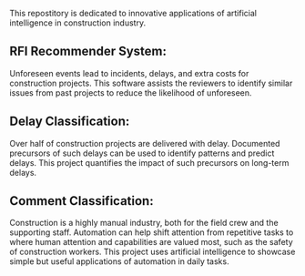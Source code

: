 
This repostitory is dedicated to innovative applications of artificial intelligence in construction industry.


## RFI Recommender System: 
Unforeseen events lead to incidents, delays, and extra costs for construction projects. This software assists the reviewers to identify similar issues from past projects to reduce the likelihood of unforeseen. 

## Delay Classification: 
Over half of construction projects are delivered with delay. Documented precursors of such delays can be used to identify patterns and predict delays. This project quantifies the impact of such precursors on long-term delays. 

## Comment Classification: 
Construction is a highly manual industry, both for the field crew and the supporting staff. Automation can help shift attention from repetitive tasks to where human attention and capabilities are valued most, such as the safety of construction workers. This project uses artificial intelligence to showcase simple but useful applications of automation in daily tasks. 